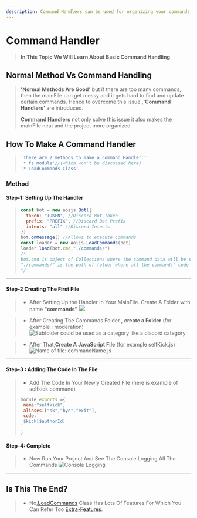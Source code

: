 ```yaml
---
description: Command Handlers can be used for organizing your commands
---
```


# Command Handler
> **In This Topic We Will Learn About Basic Command Handling**

## Normal Method Vs Command Handling 
>
>**'Normal Methods Are Good'** but if there are too many commands, then the mainFile can get messy and it gets hard to find and update certain commands. Hence to overcome this issue ,**'Command Handlers'** are introduced.
>
>**Command Handlers** not only solve this issue it also makes the mainFile neat and the project more organized.
## How To Make A Command Handler 
>```js
>'There are 2 methods to make a command Handler:'
>'* fs module'//(which won't be discussed here)
>'* LoadCommands Class'
>```
### Method 
#### Step-1: Setting Up The Handler 
>```js
> const bot = new aoijs.Bot({
>   token: "TOKEN", //Discord Bot Token
>   prefix: "PREFIX", //Discord Bot Prefix
>   intents: "all" //Discord Intents 
> })
> bot.onMessage() //Allows to execute Commands
> const loader = new Aoijs.LoadCommands(bot)
> loader.load(bot.cmd,"./commands/")
> /*
> bot.cmd is object of Collections where the command data will be stored
> "./commands/" is the path of folder where all the commands' code will be present
> */
>```
---
#### Step-2 Creating The First File 
>* After Setting Up the Handler In Your MainFile. Create A Folder with name **"commands"**
>![](../../.gitbook/assets/screenshot-2020-11-23-at-9.54.22-pm.png)

>* After Creating The Commands Folder , **create a Folder** (for example : moderation)
>![Subfolder could be used as a category like a discord category](../../.gitbook/assets/screenshot-2020-11-23-at-9.57.28-pm.png)

>* After That,**Create A JavaScript File** (for example selfKick.js)
>![Name of file: commandName.js](../../.gitbook/assets/selfKick.js.png)
---
#### Step-3 : Adding The Code In The File
>* Add The Code In Your Newly Created File (here is example of selfkick command)
>```js
>module.exports ={
>  name:"selfkick",
>  aliases:["sk","bye","exit"],
>  code:`
>  $kick[$authorId]
>`
>}
>```
#### Step-4: Complete
>* Now Run Your Project And See The Console Logging All The Commands 
>![Console Logging](../../.gitbook/assets/commadLogging.png)
---
## Is This The End?
> * No,[LoadCommands](../../class/loadCommands.md) Class Has Lots Of Features For Which You Can Refer Too [Extra-Features](extraFeature.md).